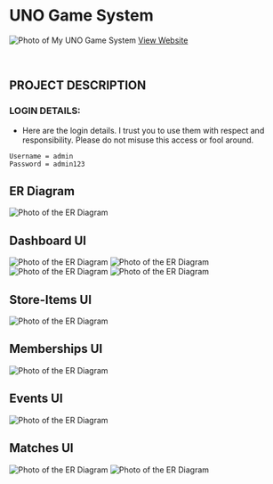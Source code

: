 # UNO Game System

![Photo of My UNO Game System](UI/UNO-Game-System-Login.png)
[View Website](https://unogamesystem.ycgraphixs.com/)

<br> 

## PROJECT DESCRIPTION

### LOGIN DETAILS:
- Here are the login details. I trust you to use them with respect and responsibility. Please do not misuse this access or fool around. 
```
Username = admin
Password = admin123
```

## ER Diagram
![Photo of the ER Diagram](ER_Diagram.png)

## Dashboard UI
![Photo of the ER Diagram](UI/Dashboard.png)
![Photo of the ER Diagram](UI/Dashboard-Create.png)
![Photo of the ER Diagram](UI/Dashboard-Edit.png)
![Photo of the ER Diagram](UI/Dashboard-Delete.png)

## Store-Items UI
![Photo of the ER Diagram](UI/Store-Items.png)

## Memberships UI
![Photo of the ER Diagram](UI/Memberships.png)

## Events UI
![Photo of the ER Diagram](UI/Events.png)

## Matches UI
![Photo of the ER Diagram](UI/Matches.png)
![Photo of the ER Diagram](UI/Match-Details.png)


